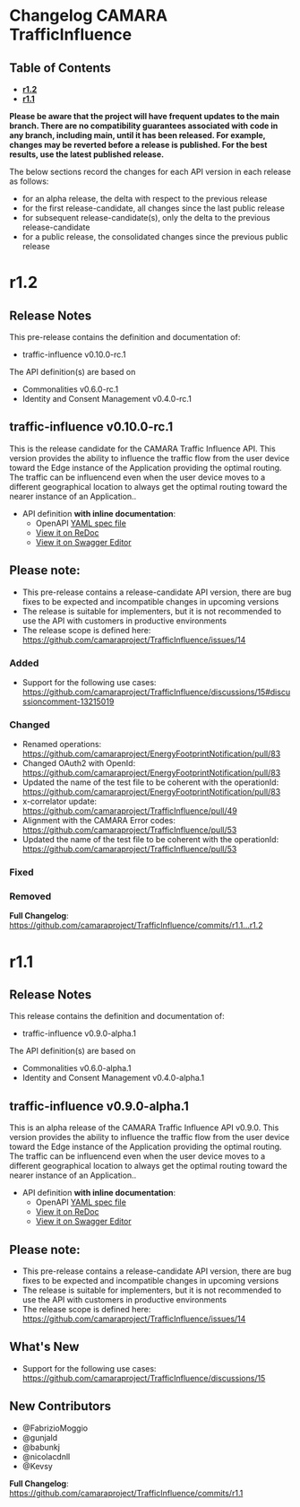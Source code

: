 
# Changelog CAMARA TrafficInfluence

## Table of Contents

- **[r1.2](#r12)**
- **[r1.1](#r11)**

**Please be aware that the project will have frequent updates to the main branch. There are no compatibility guarantees associated with code in any branch, including main, until it has been released. For example, changes may be reverted before a release is published. For the best results, use the latest published release.**

The below sections record the changes for each API version in each release as follows:

* for an alpha release, the delta with respect to the previous release
* for the first release-candidate, all changes since the last public release
* for subsequent release-candidate(s), only the delta to the previous release-candidate
* for a public release, the consolidated changes since the previous public release

# r1.2

## Release Notes

This pre-release contains the definition and documentation of:
* traffic-influence v0.10.0-rc.1

The API definition(s) are based on
* Commonalities v0.6.0-rc.1
* Identity and Consent Management v0.4.0-rc.1

## traffic-influence v0.10.0-rc.1
This is the release candidate for the CAMARA Traffic Influence API. This version provides the ability to influence the traffic flow from the user device toward the Edge instance of the Application providing the optimal routing.
The traffic can be influencend even when the user device moves to a different geographical location to always get the optimal routing toward the nearer instance of an Application..

- API definition **with inline documentation**:
  - OpenAPI [YAML spec file](https://github.com/camaraproject/TrafficInfluence/blob/r1.2/code/API_definitions/traffic-influence.yaml)
  - [View it on ReDoc](https://redocly.github.io/redoc/?url=https://raw.githubusercontent.com/camaraproject/TrafficInfluence/r1.2/code/API_definitions/traffic-influence.yaml&nocors)
  - [View it on Swagger Editor](https://camaraproject.github.io/swagger-ui/?url=https://raw.githubusercontent.com/camaraproject/TrafficInfluence/r1.2/code/API_definitions/traffic-influence.yaml)

## Please note:

- This pre-release contains a release-candidate API version, there are bug fixes to be expected and incompatible changes in upcoming versions 
- The release is suitable for implementers, but it is not recommended to use the API with customers in productive environments
- The release scope is defined here: https://github.com/camaraproject/TrafficInfluence/issues/14

### Added

* Support for the following use cases: https://github.com/camaraproject/TrafficInfluence/discussions/15#discussioncomment-13215019
  
### Changed

* Renamed operations: https://github.com/camaraproject/EnergyFootprintNotification/pull/83 
* Changed OAuth2 with OpenId: https://github.com/camaraproject/EnergyFootprintNotification/pull/83
* Updated the name of the test file to be coherent with the operationId: https://github.com/camaraproject/EnergyFootprintNotification/pull/83
* x-correlator update: https://github.com/camaraproject/TrafficInfluence/pull/49
* Alignment with the CAMARA Error codes: https://github.com/camaraproject/TrafficInfluence/pull/53
* Updated the name of the test file to be coherent with the operationId: https://github.com/camaraproject/TrafficInfluence/pull/53

### Fixed

### Removed

**Full Changelog**: https://github.com/camaraproject/TrafficInfluence/commits/r1.1...r1.2

# r1.1

## Release Notes

This release contains the definition and documentation of:
* traffic-influence v0.9.0-alpha.1

The API definition(s) are based on
* Commonalities v0.6.0-alpha.1
* Identity and Consent Management v0.4.0-alpha.1

## traffic-influence v0.9.0-alpha.1
This is an alpha release of the CAMARA Traffic Influence API v0.9.0. This version provides the ability to influence the traffic flow from the user device toward the Edge instance of the Application providing the optimal routing.
The traffic can be influencend even when the user device moves to a different geographical location to always get the optimal routing toward the nearer instance of an Application..

- API definition **with inline documentation**:
  - OpenAPI [YAML spec file](https://github.com/camaraproject/TrafficInfluence/blob/r1.1/code/API_definitions/traffic-influence.yaml)
  - [View it on ReDoc](https://redocly.github.io/redoc/?url=https://raw.githubusercontent.com/camaraproject/TrafficInfluence/r1.1/code/API_definitions/traffic-influence.yaml&nocors)
  - [View it on Swagger Editor](https://editor.swagger.io/?url=https://raw.githubusercontent.com/camaraproject/TrafficInfluence/r1.1/code/API_definitions/traffic-influence.yaml)

## Please note:

- This pre-release contains a release-candidate API version, there are bug fixes to be expected and incompatible changes in upcoming versions 
- The release is suitable for implementers, but it is not recommended to use the API with customers in productive environments
- The release scope is defined here: https://github.com/camaraproject/TrafficInfluence/issues/14

## What's New

* Support for the following use cases: https://github.com/camaraproject/TrafficInfluence/discussions/15

## New Contributors
* @FabrizioMoggio
* @gunjald
* @babunkj
* @nicolacdnll
* @Kevsy

**Full Changelog**: https://github.com/camaraproject/TrafficInfluence/commits/r1.1
